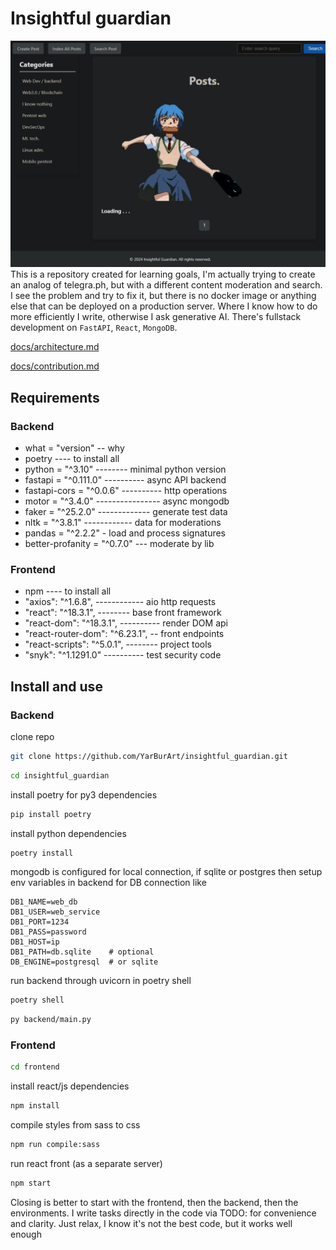 # Insightful guardian
<!-- ![](https://images.unsplash.com/photo-1486944936280-f152c82ac151?q=80&w=1770&auto=format&fit=crop&ixlib=rb-4.0.3&ixid=M3wxMjA3fDB8MHxwaG90by1wYWdlfHx8fGVufDB8fHx8fA%3D%3D) -->
![](docs/scr1.jpeg)
This is a repository created for learning goals, I'm actually trying to create an analog of telegra.ph, but with a different content moderation and search. I see the problem and try to fix it, but there is no docker image or anything else that can be deployed on a production server. Where I know how to do more efficiently I write, otherwise I ask generative AI. 
There's fullstack development on `FastAPI`, `React`, `MongoDB`.

[docs/architecture.md](docs/architecture.md)

[docs/contribution.md](docs/contribution.md)

## Requirements
### Backend 
- what = "version" -- why
- poetry ---- to install all
- python = "^3.10" -------- minimal python version 
- fastapi = "^0.111.0" ---------- async API backend 
- fastapi-cors = "^0.0.6" ---------- http operations
- motor = "^3.4.0" ---------------- async mongodb
- faker = "^25.2.0" ------------- generate test data
- nltk = "^3.8.1" ------------ data for moderations
- pandas = "^2.2.2" - load and process signatures
- better-profanity = "^0.7.0" --- moderate by lib 
### Frontend
- npm ---- to install all
- "axios": "^1.6.8", ------------ aio http requests
- "react": "^18.3.1", -------- base front framework
- "react-dom": "^18.3.1", ---------- render DOM api
- "react-router-dom": "^6.23.1", -- front endpoints
- "react-scripts": "^5.0.1", -------- project tools
- "snyk": "^1.1291.0" ---------- test security code

## Install and use
### Backend
clone repo
```bash
git clone https://github.com/YarBurArt/insightful_guardian.git
```
```bash
cd insightful_guardian
```
install poetry for py3 dependencies
```bash
pip install poetry 
```
install python dependencies
```bash
poetry install  
```
mongodb is configured for local connection, if sqlite or postgres then setup env variables in backend for DB connection like
```env
DB1_NAME=web_db
DB1_USER=web_service
DB1_PORT=1234
DB1_PASS=password
DB1_HOST=ip
DB1_PATH=db.sqlite    # optional 
DB_ENGINE=postgresql  # or sqlite
``` 

run backend through uvicorn in poetry shell 
```bash
poetry shell 
```
```bash
py backend/main.py
```
### Frontend
```bash
cd frontend
```
install react/js dependencies
```bash
npm install
```
compile styles from sass to css
```bash
npm run compile:sass
```
run react front (as a separate server)
```bash
npm start
```

Closing is better to start with the frontend, then the backend, then the environments.
I write tasks directly in the code via TODO: for convenience and clarity. Just relax, I know it's not the best code, but it works well enough
